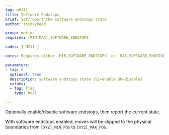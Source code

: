 ```yaml
---
tag: m0211
title: Software Endstops
brief: Set/report the software endstops state
author: thinkyhead

group: motion
requires: (MIN|MAX)_SOFTWARE_ENDSTOPS

codes: [ M211 ]

notes: Requires either `MIN_SOFTWARE_ENDSTOPS` or `MAX_SOFTWARE_ENDSTOPS` for the enable option.

parameters:
- tag: S
  optional: true
  description: Software endstops state (S1=enable S0=disable)
  values:
  - tag: flag
    type: bool

---
```


Optionally enable/disable software endstops, then report the current state.

With software endstops enabled, moves will be clipped to the physical boundaries from `[XYZ]_MIN_POS` to `[XYZ]_MAX_POS`.

